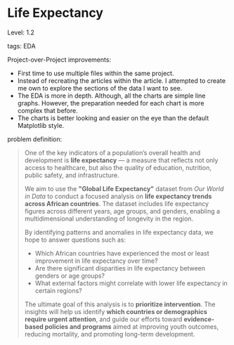 # Life Expectancy 

Level: 1.2

tags: EDA

Project-over-Project improvements:
* First time to use multiple files within the same project.
* Instead of recreating the articles within the article. I attempted to create me own to explore the sections of the data I want to see.
* The EDA is more in depth. Although, all the charts are simple line graphs. However, the preparation needed for each chart is more complex that before.
* The charts is better looking and easier on the eye than the default Matplotlib style.

problem definition:

> One of the key indicators of a population’s overall health and development is **life expectancy** — a measure that reflects not only access to healthcare, but also the quality of education, nutrition, public safety, and infrastructure.
> 
> We aim to use the **"Global Life Expectancy"** dataset from *Our World in Data* to conduct a focused analysis on **life expectancy trends across African countries**. The dataset includes life expectancy figures across different years, age groups, and genders, enabling a multidimensional understanding of longevity in the region.
> 
> By identifying patterns and anomalies in life expectancy data, we hope to answer questions such as:
> * Which African countries have experienced the most or least improvement in life expectancy over time?
> * Are there significant disparities in life expectancy between genders or age groups?
> * What external factors might correlate with lower life expectancy in certain regions?
> 
>The ultimate goal of this analysis is to **prioritize intervention**. The insights will help us identify **which countries or demographics require urgent attention**, and guide our efforts toward **evidence-based policies and programs** aimed at improving youth outcomes, reducing mortality, and promoting long-term development.
